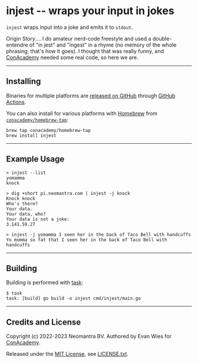 # injest -- wraps your input in jokes

`injest` wraps input into a joke and emits it to `stdout`.

Origin Story.... I do amateur nerd-code freestyle and used a double-entendre of "in jest" and "ingest" in a rhyme (no memory of the whole phrasing, that's how it goes).   I thought that was really funny, and [ConAcademy](https://github.conacademy) needed some real code, so here we are.

----

## Installing

Binaries for multiple platforms are [released on GitHub](https://github.com/conacademy/injest/releases) through [GitHub Actions](https://github.com/conacademy/injest/actions).

You can also install for various platforms with [Homebrew](https://brew.sh) from [`conacademy/homebrew-tap`](https://github.com/conacademy/homebrew-tap):

```
brew tap conacademy/homebrew-tap
brew install injest
```

----

## Example Usage

```
> injest --list
yomamma
knock

> dig +short pi.neomantra.com | injest -j knock
Knock knock
Who's there?
Your data.
Your data, who?
Your data is not a joke:
3.141.59.27

> injest -j yomamma I seen her in the back of Taco Bell with handcuffs
Yo momma so fat that I seen her in the back of Taco Bell with handcuffs
```

----

## Building

Building is performed with [task](https://taskfile.dev/):

```
$ task
task: [build] go build -o injest cmd/injest/main.go
```

----

## Credits and License

Copyright (c) 2022-2023 Neomantra BV.  Authored by Evan Wies for [ConAcademy](https://github.com/conacademy).

Released under the [MIT License](https://en.wikipedia.org/wiki/MIT_License), see [LICENSE.txt](./LICENSE.txt).
